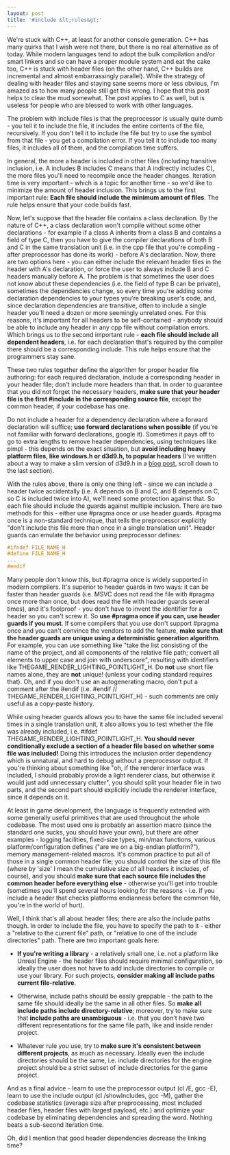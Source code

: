 ```yaml
---
layout: post
title: '#include &lt;rules&gt;'
---
```


We're stuck with C++, at least for another console generation. C++ has many quirks that I wish were not there, but there is no real alternative as of today. While modern languages tend to adopt the bulk compilation and/or smart linkers and so can have a proper module system and eat the cake too, C++ is stuck with header files (on the other hand, C++ builds are incremental and almost embarrassingly parallel). While the strategy of dealing with header files and staying sane seems more or less obvious, I'm amazed as to how many people still get this wrong. I hope that this post helps to clear the mud somewhat. The post applies to C as well, but is useless for people who are blessed to work with other languages.

The problem with include files is that the preprocessor is usually quite dumb - you tell it to include the file, it includes the entire contents of the file, recursively. If you don't tell it to include the file but try to use the symbol from that file - you get a compilation error. If you tell it to include too many files, it includes all of them, and the compilation time suffers.

In general, the more a header is included in other files (including transitive inclusion, i.e. A includes B includes C means that A indirectly includes C), the more files you'll need to recompile once the header changes. Iteration time is very important - which is a topic for another time - so we'd like to minimize the amount of header inclusion. This brings us to the first important rule: **Each file should include the minimum amount of files**. The rule helps ensure that your code builds fast.

Now, let's suppose that the header file contains a class declaration. By the nature of C++, a class declaration won't compile without some other declarations - for example if a class A inherits from a class B and contains a field of type C, then you have to give the compiler declarations of both B and C in the same translation unit (i.e. in the cpp file that you're compiling - after preprocessor has done its work) - before A's declaration. Now, there are two options here - you can either include the relevant header files in the header with A's declaration, or force the user to always include B and C headers manually before A. The problem is that sometimes the user does not know about these dependencies (i.e. the field of type B can be private), sometimes the dependencies change, so every time you're adding some declaration dependencies to your types you're breaking user's code, and, since declaration dependencies are transitive, often to include a single header you'll need a dozen or more seemingly unrelated ones. For this reasons, it's important for all headers to be self-contained - anybody should be able to include any header in any cpp file without compilation errors. Which brings us to the second important rule - **each file should include all dependent headers**, i.e. for each declaration that's required by the compiler there should be a corresponding include. This rule helps ensure that the programmers stay sane.

These two rules together define the algorithm for proper header file authoring: for each required declaration, include a corresponding header in your header file; don't include more headers than that. In order to guarantee that you did not forget the necessary headers, **make sure that your header file is the first #include in the corresponding source file**, except the common header, if your codebase has one.

Do not include a header for a dependency declaration where a forward declaration will suffice; **use forward declarations when possible** (if you're not familiar with forward declarations, google it). Sometimes it pays off to go to extra lengths to remove header dependencies, using techniques like pimpl - this depends on the exact situation, but **avoid including heavy platform files, like windows.h or d3d9.h, to popular headers** (I've written about a way to make a slim version of d3d9.h in a [blog post](http://zeuxcg.org/2009/03/22/miscellanea/), scroll down to the last section).

With the rules above, there is only one thing left - since we can include a header twice accidentally (i.e. A depends on B and C, and B depends on C, so C is included twice into A), we'll need some protection against that. So each file should include the guards against multiple inclusion. There are two methods for this - either use #pragma once or use header guards. #pragma once is a non-standard technique, that tells the preprocessor explicitly "don't include this file more than once in a single translation unit". Header guards can emulate the behavior using preprocessor defines:

```c++
#ifndef FILE_NAME_H
#define FILE_NAME_H
...
#endif
```

Many people don't know this, but #pragma once is widely supported in modern compilers. It's superior to header guards in two ways: it can be faster than header guards (i.e. MSVC does not read the file with #pragma once more than once, but does read the file with header guards several times), and it's foolproof - you don't have to invent the identifier for a header so you can't screw it. So **use #pragma once if you can, use header guards if you must**. If some compilers that you use don't support #pragma once and you can't convince the vendors to add the feature, **make sure that the header guards are unique using a deterministic generation algorithm**. For example, you can use something like "take the list consisting of the name of the project, and all components of the relative file path; convert all elements to upper case and join with underscore", resulting with identifiers like THEGAME_RENDER_LIGHTING_POINTLIGHT_H. Do **not** use short file names alone, they are **not** unique! (unless your coding standard requires that). Oh, and if you don't use an autogenerating macro, don't put a comment after the #endif (i.e. #endif // THEGAME_RENDER_LIGHTING_POINTLIGHT_H) - such comments are only useful as a copy-paste history.

While using header guards allows you to have the same file included several times in a single translation unit, it also allows you to test whether the file was already included, i.e. #ifdef THEGAME_RENDER_LIGHTING_POINTLIGHT_H. **You should never conditionally exclude a section of a header file based on whether some file was included!** Doing this introduces the inclusion order dependency which is unnatural, and hard to debug without a preprocessor output. If you're thinking about something like "oh, if the renderer interface was included, I should probably provide a light renderer class, but otherwise it would just add unnecessary clutter", you should split your header file in two parts, and the second part should explicitly include the renderer interface, since it depends on it.

At least in game development, the language is frequently extended with some generally useful primitives that are used throughout the whole codebase. The most used one is probably an assertion macro (since the standard one sucks, you should have your own), but there are other examples - logging facilities, fixed-size types, min/max functions, various platform/configuration defines ("are we on a big-endian platform?"), memory management-related macros. It's common practice to put all of those in a single common header file; you should control the size of this file (where by 'size' I mean the cumulative size of all headers it includes, of course), and you should **make sure that each source file includes the common header before everything else** - otherwise you'll get into trouble (sometimes you'll spend several hours looking for the reasons - i.e. if you include a header that checks platforms endianness before the common file, you're in the world of hurt).

Well, I think that's all about header files; there are also the include paths though. In order to include the file, you have to specify the path to it - either a "relative to the current file" path, or "relative to one of the include directories" path. There are two important goals here:

* **If you're writing a library** - a relatively small one, i.e. not a platform like Unreal Engine - the header files should require minimal configuration, so ideally the user does not have to add include directories to compile or use your library. For such projects, **consider making all include paths current file-relative**.

* Otherwise, include paths should be easily greppable - the path to the same file should ideally be the same in all other files. So **make all include paths include directory-relative**; moreover, try to make sure that **include paths are unambiguous** - i.e. that you don't have two different representations for the same file path, like  and  inside render project.

* Whatever rule you use, try to **make sure it's consistent between different projects**, as much as necessary. Ideally even the include directories should be the same, i.e. include directories for the engine project should be a strict subset of include directories for the game project.

And as a final advice - learn to use the preprocessor output (cl /E, gcc -E), learn to use the include output (cl /showIncludes, gcc -M), gather the codebase statistics (average size after preprocessing, most included header files, header files with largest payload, etc.) and optimize your codebase by eliminating dependencies and spreading the word. Nothing beats a sub-second iteration time.

Oh, did I mention that good header dependencies decrease the linking time?

